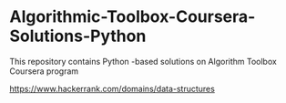 # Algorithmic-Toolbox-Coursera-Solutions-Python

This repository contains Python  -based solutions on Algorithm Toolbox Coursera program





https://www.hackerrank.com/domains/data-structures


